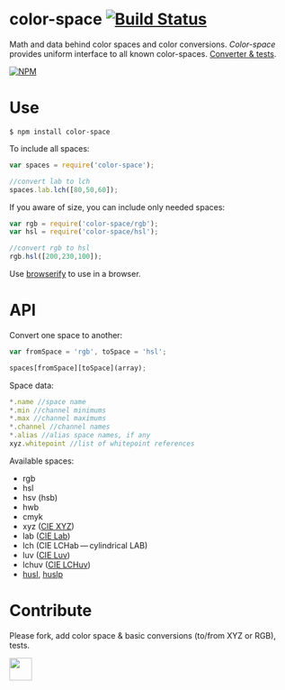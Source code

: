 # color-space [![Build Status](https://travis-ci.org/dfcreative/color-space.svg?branch=master)](https://travis-ci.org/dfcreative/color-space)

Math and data behind color spaces and color conversions. _Color-space_ provides uniform interface to all known color-spaces. [Converter & tests](https://cdn.rawgit.com/dfcreative/color-space/master/test/index.html).

[![NPM](https://nodei.co/npm/color-space.png?downloads=true&downloadRank=true&stars=true)](https://nodei.co/npm/color-space/)


# Use

`$ npm install color-space`

To include all spaces:

```js
var spaces = require('color-space');

//convert lab to lch
spaces.lab.lch([80,50,60]);
```


If you aware of size, you can include only needed spaces:

```js
var rgb = require('color-space/rgb');
var hsl = require('color-space/hsl');

//convert rgb to hsl
rgb.hsl([200,230,100]);
```

Use [browserify](https://github.com/substack/node-browserify) to use in a browser.


# API

Convert one space to another:

```js
var fromSpace = 'rgb', toSpace = 'hsl';

spaces[fromSpace][toSpace](array);
```

Space data:

```js
*.name //space name
*.min //channel minimums
*.max //channel maximums
*.channel //channel names
*.alias //alias space names, if any
xyz.whitepoint //list of whitepoint references
```

Available spaces:

* rgb
* hsl
* hsv (hsb)
* hwb
* cmyk
* xyz ([CIE XYZ](http://en.wikipedia.org/wiki/CIE_1931_color_space))
* lab ([CIE Lab](http://en.wikipedia.org/wiki/Lab_color_space))
* lch (CIE LCHab&thinsp;—&thinsp;cylindrical LAB)
* luv ([CIE Luv](http://en.wikipedia.org/wiki/CIELUV))
* lchuv ([CIE LCHuv](http://en.wikipedia.org/wiki/CIELUV#Cylindrical_representation))
* [husl](http://www.boronine.com/husl/), [huslp](http://www.boronine.com/husl/)


# Contribute

Please fork, add color space & basic conversions (to/from XYZ or RGB), tests.


<a href="http://unlicense.org/UNLICENSE"><img src="http://upload.wikimedia.org/wikipedia/commons/6/62/PD-icon.svg" width="40"/></a>